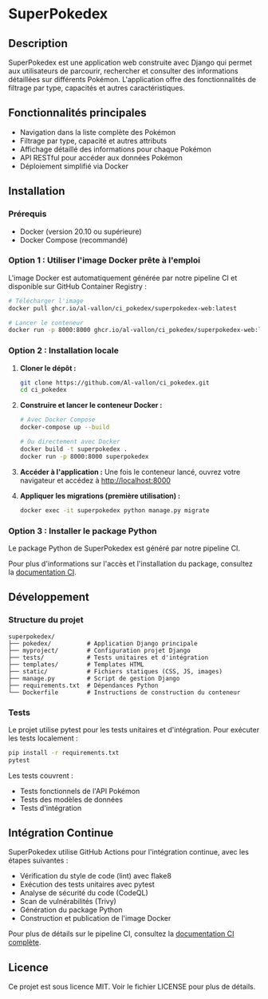 # SuperPokedex

## Description

SuperPokedex est une application web construite avec Django qui permet aux utilisateurs de parcourir, rechercher et consulter des informations détaillées sur différents Pokémon. L'application offre des fonctionnalités de filtrage par type, capacités et autres caractéristiques.

## Fonctionnalités principales

- Navigation dans la liste complète des Pokémon
- Filtrage par type, capacité et autres attributs
- Affichage détaillé des informations pour chaque Pokémon
- API RESTful pour accéder aux données Pokémon
- Déploiement simplifié via Docker

## Installation

### Prérequis

- Docker (version 20.10 ou supérieure)
- Docker Compose (recommandé)

### Option 1 : Utiliser l'image Docker prête à l'emploi

L'image Docker est automatiquement générée par notre pipeline CI et disponible sur GitHub Container Registry :

```bash
# Télécharger l'image
docker pull ghcr.io/al-vallon/ci_pokedex/superpokedex-web:latest

# Lancer le conteneur
docker run -p 8000:8000 ghcr.io/al-vallon/ci_pokedex/superpokedex-web:latest
```

### Option 2 : Installation locale

1. **Cloner le dépôt :**
   ```bash
   git clone https://github.com/Al-vallon/ci_pokedex.git
   cd ci_pokedex
   ```

2. **Construire et lancer le conteneur Docker :**
   ```bash
   # Avec Docker Compose
   docker-compose up --build
   
   # Ou directement avec Docker
   docker build -t superpokedex .
   docker run -p 8000:8000 superpokedex
   ```

3. **Accéder à l'application :**
   Une fois le conteneur lancé, ouvrez votre navigateur et accédez à [http://localhost:8000](http://localhost:8000)

4. **Appliquer les migrations (première utilisation) :**
   ```bash
   docker exec -it superpokedex python manage.py migrate
   ```

### Option 3 : Installer le package Python

Le package Python de SuperPokedex est généré par notre pipeline CI.

Pour plus d'informations sur l'accès et l'installation du package, consultez la [documentation CI](CI.md).

## Développement

### Structure du projet

```
superpokedex/
├── pokedex/          # Application Django principale
├── myproject/        # Configuration projet Django
├── tests/            # Tests unitaires et d'intégration
├── templates/        # Templates HTML
├── static/           # Fichiers statiques (CSS, JS, images)
├── manage.py         # Script de gestion Django
├── requirements.txt  # Dépendances Python
└── Dockerfile        # Instructions de construction du conteneur
```

### Tests

Le projet utilise pytest pour les tests unitaires et d'intégration. Pour exécuter les tests localement :

```bash
pip install -r requirements.txt
pytest
```

Les tests couvrent :
- Tests fonctionnels de l'API Pokémon
- Tests des modèles de données
- Tests d'intégration

## Intégration Continue

SuperPokedex utilise GitHub Actions pour l'intégration continue, avec les étapes suivantes :
- Vérification du style de code (lint) avec flake8
- Exécution des tests unitaires avec pytest
- Analyse de sécurité du code (CodeQL)
- Scan de vulnérabilités (Trivy)
- Génération du package Python
- Construction et publication de l'image Docker

Pour plus de détails sur le pipeline CI, consultez la [documentation CI complète](CI.md).

## Licence

Ce projet est sous licence MIT. Voir le fichier LICENSE pour plus de détails.
